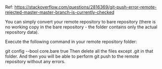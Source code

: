 Ref: https://stackoverflow.com/questions/2816369/git-push-error-remote-rejected-master-master-branch-is-currently-checked

You can simply convert your remote repository to bare repository (there is no working copy in the bare repository - the folder contains only the actual repository data).

Execute the following command in your remote repository folder:

git config --bool core.bare true
Then delete all the files except .git in that folder. And then you will be able to perform git push to the remote repository without any errors.

